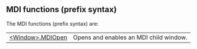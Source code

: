 


## MDI functions (prefix syntax)
			

<a name="NOTE1"></a>
<a name="NOTE1_1"></a>
The MDI functions (prefix syntax) are:



|   |   |
| --- | --- |
| [&lt;Window&gt;.MDIOpen](../WDLang1/3052007.md) | Opens and enables an MDI child window. |






